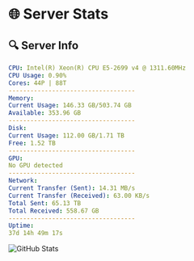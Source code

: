 # 🌐 Server Stats
## 🔍 Server Info
```yaml
CPU: Intel(R) Xeon(R) CPU E5-2699 v4 @ 1311.60MHz
CPU Usage: 0.90%
Cores: 44P | 88T
-----------------------------------
Memory:
Current Usage: 146.33 GB/503.74 GB
Available: 353.96 GB
-----------------------------------
Disk:
Current Usage: 112.00 GB/1.71 TB
Free: 1.52 TB
-----------------------------------
GPU:
No GPU detected
-----------------------------------
Network:
Current Transfer (Sent): 14.31 MB/s
Current Transfer (Received): 63.00 KB/s
Total Sent: 65.13 TB
Total Received: 558.67 GB
-----------------------------------
Uptime:
37d 14h 49m 17s
```
![GitHub Stats](https://img.shields.io/badge/Updated-2025-04-14_12:12:06-blue)